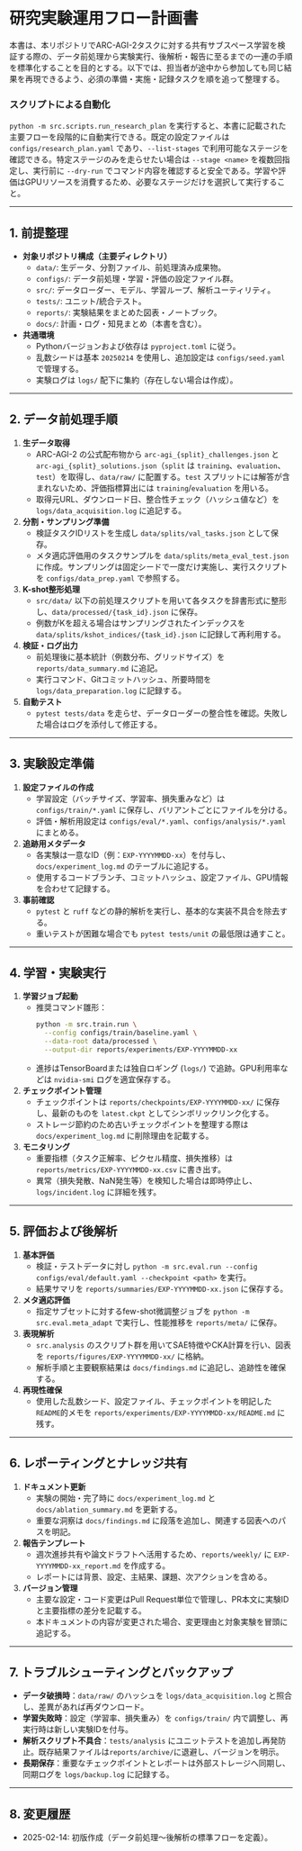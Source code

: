 # 研究実験運用フロー計画書

本書は、本リポジトリでARC-AGI-2タスクに対する共有サブスペース学習を検証する際の、データ前処理から実験実行、後解析・報告に至るまでの一連の手順を標準化することを目的とする。以下では、担当者が途中から参加しても同じ結果を再現できるよう、必須の準備・実施・記録タスクを順を追って整理する。

### スクリプトによる自動化

`python -m src.scripts.run_research_plan` を実行すると、本書に記載された主要フローを段階的に自動実行できる。既定の設定ファイルは `configs/research_plan.yaml` であり、`--list-stages` で利用可能なステージを確認できる。特定ステージのみを走らせたい場合は `--stage <name>` を複数回指定し、実行前に `--dry-run` でコマンド内容を確認すると安全である。学習や評価はGPUリソースを消費するため、必要なステージだけを選択して実行すること。

---

## 1. 前提整理
- **対象リポジトリ構成（主要ディレクトリ）**
  - `data/`: 生データ、分割ファイル、前処理済み成果物。
  - `configs/`: データ前処理・学習・評価の設定ファイル群。
  - `src/`: データローダー、モデル、学習ループ、解析ユーティリティ。
  - `tests/`: ユニット/統合テスト。
  - `reports/`: 実験結果をまとめた図表・ノートブック。
  - `docs/`: 計画・ログ・知見まとめ（本書を含む）。
- **共通環境**
  - Pythonバージョンおよび依存は `pyproject.toml` に従う。
  - 乱数シードは基本 `20250214` を使用し、追加設定は `configs/seed.yaml` で管理する。
  - 実験ログは `logs/` 配下に集約（存在しない場合は作成）。

---

## 2. データ前処理手順
1. **生データ取得**
   - ARC-AGI-2 の公式配布物から `arc-agi_{split}_challenges.json` と `arc-agi_{split}_solutions.json`（`split` は `training`、`evaluation`、`test`）を取得し、`data/raw/` に配置する。`test` スプリットには解答が含まれないため、評価指標算出には `training`/`evaluation` を用いる。
   - 取得元URL、ダウンロード日、整合性チェック（ハッシュ値など）を `logs/data_acquisition.log` に追記する。
2. **分割・サンプリング準備**
   - 検証タスクIDリストを生成し `data/splits/val_tasks.json` として保存。
   - メタ適応評価用のタスクサンプルを `data/splits/meta_eval_test.json` に作成。サンプリングは固定シードで一度だけ実施し、実行スクリプトを `configs/data_prep.yaml` で参照する。
3. **K-shot整形処理**
   - `src/data/` 以下の前処理スクリプトを用いて各タスクを辞書形式に整形し、`data/processed/{task_id}.json` に保存。
   - 例数がKを超える場合はサンプリングされたインデックスを `data/splits/kshot_indices/{task_id}.json` に記録して再利用する。
4. **検証・ログ出力**
   - 前処理後に基本統計（例数分布、グリッドサイズ）を `reports/data_summary.md` に追記。
   - 実行コマンド、Gitコミットハッシュ、所要時間を `logs/data_preparation.log` に記録する。
5. **自動テスト**
   - `pytest tests/data` を走らせ、データローダーの整合性を確認。失敗した場合はログを添付して修正する。

---

## 3. 実験設定準備
1. **設定ファイルの作成**
   - 学習設定（バッチサイズ、学習率、損失重みなど）は `configs/train/*.yaml` に保存し、バリアントごとにファイルを分ける。
   - 評価・解析用設定は `configs/eval/*.yaml`、`configs/analysis/*.yaml` にまとめる。
2. **追跡用メタデータ**
   - 各実験は一意なID（例：`EXP-YYYYMMDD-xx`）を付与し、`docs/experiment_log.md` のテーブルに追記する。
   - 使用するコードブランチ、コミットハッシュ、設定ファイル、GPU情報を合わせて記録する。
3. **事前確認**
   - `pytest` と `ruff` などの静的解析を実行し、基本的な実装不具合を除去する。
   - 重いテストが困難な場合でも `pytest tests/unit` の最低限は通すこと。

---

## 4. 学習・実験実行
1. **学習ジョブ起動**
   - 推奨コマンド雛形：
     ```bash
     python -m src.train.run \
       --config configs/train/baseline.yaml \
       --data-root data/processed \
       --output-dir reports/experiments/EXP-YYYYMMDD-xx
     ```
   - 進捗はTensorBoardまたは独自ロギング (`logs/`) で追跡。GPU利用率などは `nvidia-smi` ログを適宜保存する。
2. **チェックポイント管理**
   - チェックポイントは `reports/checkpoints/EXP-YYYYMMDD-xx/` に保存し、最新のものを `latest.ckpt` としてシンボリックリンク化する。
   - ストレージ節約のため古いチェックポイントを整理する際は `docs/experiment_log.md` に削除理由を記載する。
3. **モニタリング**
   - 重要指標（タスク正解率、ピクセル精度、損失推移）は `reports/metrics/EXP-YYYYMMDD-xx.csv` に書き出す。
   - 異常（損失発散、NaN発生等）を検知した場合は即時停止し、`logs/incident.log` に詳細を残す。

---

## 5. 評価および後解析
1. **基本評価**
   - 検証・テストデータに対し `python -m src.eval.run --config configs/eval/default.yaml --checkpoint <path>` を実行。
   - 結果サマリを `reports/summaries/EXP-YYYYMMDD-xx.json` に保存する。
2. **メタ適応評価**
   - 指定サブセットに対するfew-shot微調整ジョブを `python -m src.eval.meta_adapt` で実行し、性能推移を `reports/meta/` に保存。
3. **表現解析**
   - `src.analysis` のスクリプト群を用いてSAE特徴やCKA計算を行い、図表を `reports/figures/EXP-YYYYMMDD-xx/` に格納。
   - 解析手順と主要観察結果は `docs/findings.md` に追記し、追跡性を確保する。
4. **再現性確保**
   - 使用した乱数シード、設定ファイル、チェックポイントを明記した`README`的メモを `reports/experiments/EXP-YYYYMMDD-xx/README.md` に残す。

---

## 6. レポーティングとナレッジ共有
1. **ドキュメント更新**
   - 実験の開始・完了時に `docs/experiment_log.md` と `docs/ablation_summary.md` を更新する。
   - 重要な洞察は `docs/findings.md` に段落を追加し、関連する図表へのパスを明記。
2. **報告テンプレート**
   - 週次進捗共有や論文ドラフトへ活用するため、`reports/weekly/` に `EXP-YYYYMMDD-xx_report.md` を作成する。
   - レポートには背景、設定、主結果、課題、次アクションを含める。
3. **バージョン管理**
   - 主要な設定・コード変更はPull Request単位で管理し、PR本文に実験IDと主要指標の差分を記載する。
   - 本ドキュメントの内容が変更された場合、変更理由と対象実験を冒頭に追記する。

---

## 7. トラブルシューティングとバックアップ
- **データ破損時**：`data/raw/` のハッシュを `logs/data_acquisition.log` と照合し、差異があれば再ダウンロード。
- **学習失敗時**：設定（学習率、損失重み）を `configs/train/` 内で調整し、再実行時は新しい実験IDを付与。
- **解析スクリプト不具合**：`tests/analysis` にユニットテストを追加し再発防止。既存結果ファイルは`reports/archive/`に退避し、バージョンを明示。
- **長期保存**：重要なチェックポイントとレポートは外部ストレージへ同期し、同期ログを `logs/backup.log` に記録する。

---

## 8. 変更履歴
- 2025-02-14: 初版作成（データ前処理〜後解析の標準フローを定義）。
